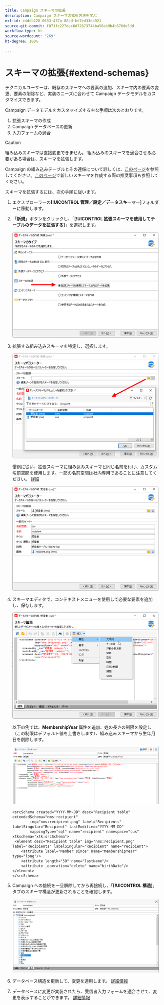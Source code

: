```yaml
---
title: Campaign スキーマの拡張
description: Campaign スキーマの拡張方法を学ぶ
exl-id: e4dcb228-0683-437a-88cd-bd7ed33da921
source-git-commit: f071fc227dac6d72873744ba56eb0b4b676de5dd
workflow-type: ht
source-wordcount: '269'
ht-degree: 100%

---
```


# スキーマの拡張{#extend-schemas}

テクニカルユーザーは、既存のスキーマへの要素の追加、スキーマ内の要素の変更、要素の削除など、実装のニーズに合わせて Campaign データモデルをカスタマイズできます。

Campaign データモデルをカスタマイズする主な手順は次のとおりです。

1. 拡張スキーマの作成
1. Campaign データベースの更新
1. 入力フォームの適合

>[!CAUTION]
>組み込みスキーマは直接変更できません。 組み込みのスキーマを適合させる必要がある場合は、スキーマを拡張します。

Campaign の組み込みテーブルとその連係について詳しくは、[このページ](datamodel.md)を参照してください。[このページ](create-schema.md)で新しいスキーマを作成する際の推奨事項も参照してください。

スキーマを拡張するには、次の手順に従います。

1. エクスプローラーの&#x200B;**[!UICONTROL 管理／設定／データスキーマー]**&#x200B;フォルダーに移動します。
1. 「**新規**」ボタンをクリックし、「**[!UICONTROL 拡張スキーマを使用してテーブルのデータを拡張する]**」を選択します。

   ![](assets/extend-schema-option.png)

1. 拡張する組み込みスキーマを特定し、選択します。

   ![](assets/extend-schema-select.png)

   慣例に従い、拡張スキーマに組み込みスキーマと同じ名前を付け、カスタム名前空間を使用します。一部の名前空間は社内専用であることに注意してください。 [詳細](schemas.md#reserved-namespaces)

   ![](assets/extend-schema-validate.png)

1. スキーマエディタで、コンテキストメニューを使用して必要な要素を追加し、保存します。

   ![](assets/extend-schema-edit.png)

   以下の例では、**MembershipYear** 属性を追加、姓の長さの制限を設定し（この制限はデフォルト値を上書きします）、組み込みスキーマから生年月日を削除します。

   ![](assets/extend-schema-sample.png)

   ```
   <srcSchema created="YYYY-MM-DD" desc="Recipient table" extendedSchema="nms:recipient"
           img="nms:recipient.png" label="Recipients" labelSingular="Recipient" lastModified="YYYY-MM-DD"
           mappingType="sql" name="recipient" namespace="cus" xtkschema="xtk:srcSchema">
    <element desc="Recipient table" img="nms:recipient.png" label="Recipients" labelSingular="Recipient" name="recipient">
       <attribute label="Member since" name="MembershipYear" type="long"/>
       <attribute length="50" name="lastName"/>
       <attribute _operation="delete" name="birthDate"/>
   </element>
   </srcSchema>
   ```

1. Campaign への接続を一旦解除してから再接続し、「**[!UICONTROL 構造]**」タブのスキーマ構造が更新されることを確認します。

   ![](assets/extend-schema-structure.png)

1. データベース構造を更新して、変更を適用します。 [詳細情報](update-database-structure.md)

1. データベースに変更が実装されたら、受信者入力フォームを適合させて、変更を表示することができます。 [詳細情報](forms.md)
